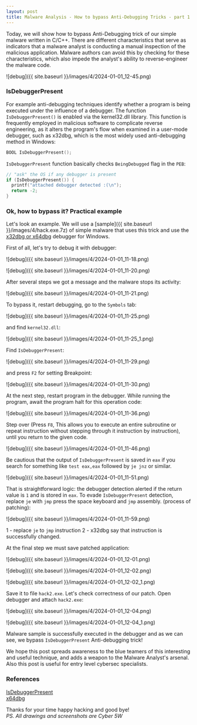```yaml
---
layout: post
title: Malware Analysis - How to bypass Anti-Debugging Tricks - part 1
---
```


Today, we will show how to bypass Anti-Debugging trick of our simple malware written in C/C++. There are different characteristics that serve as indicators that a malware analyst is conducting a manual inspection of the malicious application. Malware authors can avoid this by checking for these characteristics, which also impede the analyst's ability to reverse-engineer the malware code.     

![debug]({{ site.baseurl }}/images/4/2024-01-01_12-45.png)    

### IsDebuggerPresent

For example anti-debugging techniques identify whether a program is being executed under the influence of a debugger. The function `IsDebuggerPresent()` is enabled via the kernel32.dll library. This function is frequently employed in malicious software to complicate reverse engineering, as it alters the program's flow when examined in a user-mode debugger, such as x32dbg, which is the most widely used anti-debugging method in Windows:    

```cpp
BOOL IsDebuggerPresent();
```

`IsDebuggerPresent` function basically checks `BeingDebugged` flag in the `PEB`:    

```cpp
// "ask" the OS if any debugger is present
if (IsDebuggerPresent()) {
  printf("attached debugger detected :(\n");
  return -2;
}
```

### Ok, how to bypass it? Practical example

Let's look an example. We will use a [sample]({{ site.baseurl }}/images/4/hack.exe.7z) of simple malware that uses this trick and use the [x32dbg or x64dbg](https://x64dbg.com/) debugger for Windows.    

First of all, let's try to debug it with debugger:      

![debug]({{ site.baseurl }}/images/4/2024-01-01_11-18.png)    

![debug]({{ site.baseurl }}/images/4/2024-01-01_11-20.png)    

After several steps we got a message and the malware stops its activity:    

![debug]({{ site.baseurl }}/images/4/2024-01-01_11-21.png)    

To bypass it, restart debugging, go to the `Symbols` tab:    

![debug]({{ site.baseurl }}/images/4/2024-01-01_11-25.png)    

and find `kernel32.dll`:    

![debug]({{ site.baseurl }}/images/4/2024-01-01_11-25_1.png)    

Find `IsDebuggerPresent`:    

![debug]({{ site.baseurl }}/images/4/2024-01-01_11-29.png)    

and press `F2` for setting Breakpoint:    

![debug]({{ site.baseurl }}/images/4/2024-01-01_11-30.png)    

At the next step, restart program in the debugger. While running the program, await the program halt for this operation code:    

![debug]({{ site.baseurl }}/images/4/2024-01-01_11-36.png)    

Step over (Press `F8`, This allows you to execute an entire subroutine or repeat instruction without stepping through it instruction by instruction), until you return to the given code.    

![debug]({{ site.baseurl }}/images/4/2024-01-01_11-46.png)    

Be cautious that the output of `IsDebuggerPresent` is saved in `eax` if you search for something like `test eax,eax` followed by `je jnz` or similar.

![debug]({{ site.baseurl }}/images/4/2024-01-01_11-51.png)    

That is straightforward logic: the debugger detection alerted if the return value is `1` and is stored in `eax`. To evade `IsDebuggerPresent` detection, replace `je` with `jmp` press the space keyboard and `jmp` assembly. (process of patching):    

![debug]({{ site.baseurl }}/images/4/2024-01-01_11-59.png)    

1 - replace `je` to `jmp` instruction
2 - x32dbg say that instruction is successfully changed.    

At the final step we must save patched application:    

![debug]({{ site.baseurl }}/images/4/2024-01-01_12-01.png)    

![debug]({{ site.baseurl }}/images/4/2024-01-01_12-02.png)    

![debug]({{ site.baseurl }}/images/4/2024-01-01_12-02_1.png)    

Save it to file `hack2.exe`. Let's check correctness of our patch. Open debugger and attach `hack2.exe`:    

![debug]({{ site.baseurl }}/images/4/2024-01-01_12-04.png)    

![debug]({{ site.baseurl }}/images/4/2024-01-01_12-04_1.png)    

Malware sample is successfully executed in the debugger and as we can see, we bypass `IsDebuggerPresent` Anti-debugging trick!    

We hope this post spreads awareness to the blue teamers of this interesting and useful technique, and adds a weapon to the Malware Analyst's arsenal. Also this post is useful for entry level cybersec specialists.     

### References

[IsDebuggerPresent](https://learn.microsoft.com/en-us/windows/win32/api/debugapi/nf-debugapi-isdebuggerpresent)     
[x64dbg](https://x64dbg.com/)    

Thanks for your time happy hacking and good bye!   
*PS. All drawings and screenshots are Cyber 5W*    
